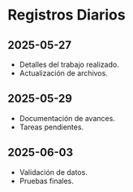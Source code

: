 # Registros Diarios

## 2025-05-27
- Detalles del trabajo realizado.
- Actualización de archivos.

## 2025-05-29
- Documentación de avances.
- Tareas pendientes.

## 2025-06-03
- Validación de datos.
- Pruebas finales.
